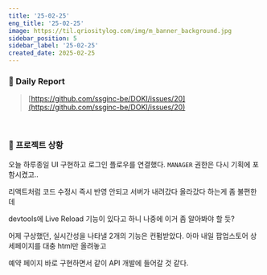 ```yaml
---
title: '25-02-25'
eng_title: '25-02-25'
image: https://til.qriositylog.com/img/m_banner_background.jpg
sidebar_position: 5
sidebar_label: '25-02-25'
created_date: 2025-02-25
---
```


### 📌 Daily Report
> [https://github.com/ssginc-be/DOKI/issues/20](https://github.com/ssginc-be/DOKI/issues/20)

<br/>

### 📌 프로젝트 상황
오늘 하루종일 UI 구현하고 로그인 플로우를 연결했다. `MANAGER` 권한은 다시 기획에 포함시켰고..

리액트처럼 코드 수정시 즉시 반영 안되고 서버가 내려갔다 올라갔다 하는게 좀 불편한데

devtools에 Live Reload 기능이 있다고 하니 나중에 이거 좀 알아봐야 할 듯?

어제 구상했던, 실시간성을 나타낼 2개의 기능은 컨펌받았다. 아마 내일 팝업스토어 상세페이지를 대충 html만 올려놓고

예약 페이지 바로 구현하면서 같이 API 개발에 들어갈 것 같다.